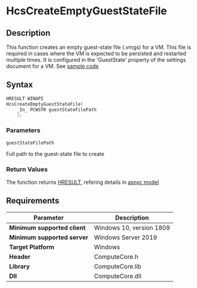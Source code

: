 # HcsCreateEmptyGuestStateFile

## Description

This function creates an empty guest-state file (.vmgs) for a VM. This file is required in cases where the VM  is expected to be persisted and restarted multiple times. It is configured in the 'GuestState' property of the settings document for a VM. See [sample code](./UtilityFunctionSample.md#CreateFilesGrantAccess) 

## Syntax

```cpp
HRESULT WINAPI
HcsCreateEmptyGuestStateFile(
    _In_ PCWSTR guestStateFilePath
    );
```

### Parameters

`guestStateFilePath`

Full path to the guest-state file to create

### Return Values

The function returns [HRESULT](./HCSHResult.md), refering details in [asnyc model](./../AsyncModel.md#HcsOperationResult)

## Requirements

|Parameter     |Description|
|---|---|
| **Minimum supported client** | Windows 10, version 1809 |
| **Minimum supported server** | Windows Server 2019 |
| **Target Platform** | Windows |
| **Header** | ComputeCore.h |
| **Library** | ComputeCore.lib |
| **Dll** | ComputeCore.dll |